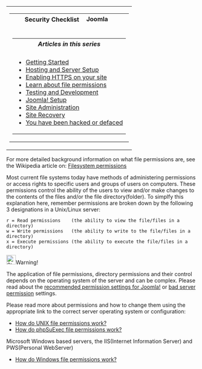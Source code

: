 <!-- Filename: Security_Checklist/Where_can_you_learn_more_about_file_permissions%3F / Display title: Security Checklist/Where can you learn more about file permissions? -->

<table class="navbox" data-cellspacing="0">

<tbody>
<tr class="odd">
<td><table class="nowraplinks navbox-inner" data-cellspacing="0">

<tbody>
<tr class="header">
<th colspan="2" class="navbox-title" scope="col">Security Checklist <img
src="https://docs.joomla.org/images/7/7b/Compat_icon_CMS.png"
decoding="async" data-file-width="87" data-file-height="17" width="87"
height="17" alt="Joomla CMS" /></th>
</tr>
&#10;<tr class="odd">
<td></td>
<td></td>
</tr>
<tr class="even">
<td colspan="2" class="navbox-abovebelow"></td>
</tr>
<tr class="odd">
<td></td>
<td></td>
</tr>
<tr class="even">
<td colspan="2" class="navbox-list navbox-odd"><table
class="nowraplinks navbox-subgroup" data-cellspacing="0">

<tbody>
<tr class="header">
<th colspan="2" class="navbox-title" scope="col"><em>Articles in this
series</em></th>
</tr>
&#10;<tr class="odd">
<td></td>
<td></td>
</tr>
<tr class="even">
<td colspan="2" class="navbox-list navbox-odd"><ul>
<li><a href="https://docs.joomla.org/Security_Checklist/Getting_Started"
title="Special:MyLanguage/Security Checklist/Getting Started">Getting
Started</a></li>
<li><a
href="https://docs.joomla.org/Security_Checklist/Hosting_and_Server_Setup"
title="Special:MyLanguage/Security Checklist/Hosting and Server Setup">Hosting
and Server Setup</a></li>
<li><a href="https://docs.joomla.org/Enabling_HTTPS_on_your_site"
title="Special:MyLanguage/Enabling HTTPS on your site">Enabling HTTPS on
your site</a></li>
<li><a
href="https://docs.joomla.org/Security_Checklist/Where_can_you_learn_more_about_file_permissions%3F"
title="Special:MyLanguage/Security Checklist/Where can you learn more about file permissions?">Learn
about file permissions</a></li>
<li><a
href="https://docs.joomla.org/Security_Checklist/Testing_and_Development"
title="Special:MyLanguage/Security Checklist/Testing and Development">Testing
and Development</a></li>
<li><a href="https://docs.joomla.org/Security_Checklist/Joomla!_Setup"
title="Special:MyLanguage/Security Checklist/Joomla! Setup">Joomla!
Setup</a></li>
<li><a
href="https://docs.joomla.org/Security_Checklisthttps://docs.joomla.org/Security%20Checklist/Site%20Administration">Site
Administration</a></li>
<li><a
href="https://docs.joomla.org/Security_Checklisthttps://docs.joomla.org/Security%20Checklist/Site%20Recovery">Site
Recovery</a></li>
<li><a
href="https://docs.joomla.org/Security_Checklist/You_have_been_hacked_or_defaced"
title="Special:MyLanguage/Security Checklist/You have been hacked or defaced">You
have been hacked or defaced</a></li>
</ul></td>
</tr>
</tbody>
</table></td>
</tr>
</tbody>
</table></td>
</tr>
</tbody>
</table>

For more detailed background information on what file permissions are,
see the Wikipedia article on:
<a href="https://en.wikipedia.org/wiki/Filesystem_permissions"
class="extiw" title="wikipedia:Filesystem permissions">Filesystem
permissions</a>

Most current file systems today have methods of administering
permissions or access rights to specific users and groups of users on
computers. These permissions control the ability of the users to view
and/or make changes to the contents of the files and/or the file
directory(folder). To simplfy this explanation here, remember
permissions are broken down by the following 3 designations in a
Unix/Linux server:

    r = Read permissions    (the ability to view the file/files in a directory)
    w = Write permissions   (the ability to write to the file/files in a directory)
    x = Execute permissions (the ability to execute the file/files in a directory)

<img
src="https://docs.joomla.org/images/thumb/4/41/Stop_hand_nuvola.svg.png/25px-Stop_hand_nuvola.svg.png"
decoding="async"
srcset="https://docs.joomla.org/images/thumb/4/41/Stop_hand_nuvola.svg.png/38px-Stop_hand_nuvola.svg.png 1.5x, https://docs.joomla.org/images/4/41/Stop_hand_nuvola.svg.png 2x"
data-file-width="40" data-file-height="40" width="25" height="25"
alt="Stop hand nuvola.svg.png" />Warning!

The application of file permissions, directory permissions and their
control depends on the operating system of the server and can be
complex. Please read about the [recommended permission settings for
Joomla!](https://docs.joomla.org/Verifying_permissions#Recommended_settings "Verifying permissions")
or [bad server
permission](https://docs.joomla.org/Security_Checklist/You_have_been_hacked_or_defaced#777_Permissions "Security Checklist/You have been hacked or defaced")
settings.

Please read more about permissions and how to change them using the
appropriate link to the correct server operating system or
configuration:

- [How do UNIX file permissions
  work?](https://docs.joomla.org/How_do_UNIX_file_permissions_work%3F "How do UNIX file permissions work?")
- [How do phpSuExec file permissions
  work?](https://docs.joomla.org/How_do_phpSuExec_file_permissions_work%3F "How do phpSuExec file permissions work?")

Microsoft Windows based servers, the IIS(Internet Information Server)
and PWS(Personal WebServer)

- [How do Windows file permissions
  work?](https://docs.joomla.org/How_do_Windows_file_permissions_work%3F "How do Windows file permissions work?")
